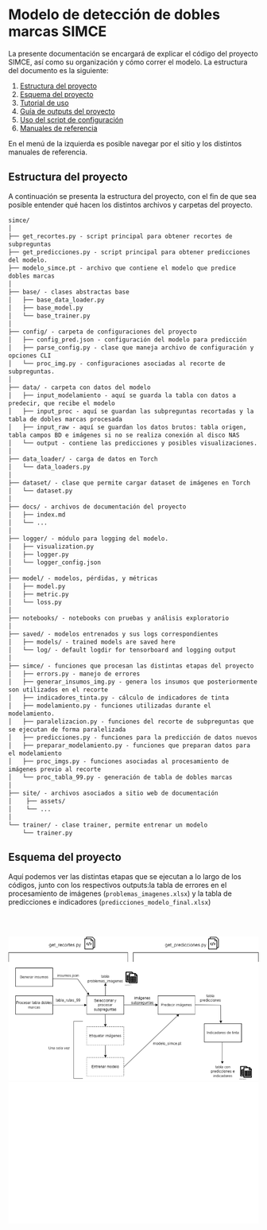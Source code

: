 # Modelo de detección de dobles marcas SIMCE

La presente documentación se encargará de explicar el código del proyecto SIMCE, así como su organización y cómo correr el modelo. La estructura del documento es la siguiente:

1. [Estructura del proyecto](#estructura-del-proyecto)
2. [Esquema del proyecto](#esquema-del-proyecto)
3. [Tutorial de uso](tutorial.md)
4. [Guía de outputs del proyecto](outputs.md)
5. [Uso del script de configuración](script_configuracion.md)
6. [Manuales de referencia](generar_insumos_img.md)

En el menú de la izquierda es posible navegar por el sitio y los distintos manuales de referencia.

## Estructura del proyecto

A continuación se presenta la estructura del proyecto, con el fin de que sea posible entender qué hacen los distintos archivos y carpetas del proyecto.

    simce/
    │
    ├── get_recortes.py - script principal para obtener recortes de subpreguntas
    ├── get_predicciones.py - script principal para obtener predicciones del modelo.
    ├── modelo_simce.pt - archivo que contiene el modelo que predice dobles marcas
    │
    ├── base/ - clases abstractas base
    │   ├── base_data_loader.py
    │   ├── base_model.py
    │   └── base_trainer.py
    │
    ├── config/ - carpeta de configuraciones del proyecto
    │   ├── config_pred.json - configuración del modelo para predicción
    │   ├── parse_config.py - clase que maneja archivo de configuración y opciones CLI
    │   └── proc_img.py - configuraciones asociadas al recorte de subpreguntas.
    │
    ├── data/ - carpeta con datos del modelo
    │   ├── input_modelamiento - aquí se guarda la tabla con datos a predecir, que recibe el modelo
    │   ├── input_proc - aquí se guardan las subpreguntas recortadas y la tabla de dobles marcas procesada
    │   ├── input_raw - aquí se guardan los datos brutos: tabla origen, tabla campos BD e imágenes si no se realiza conexión al disco NAS
    │   └── output - contiene las predicciones y posibles visualizaciones.
    │
    ├── data_loader/ - carga de datos en Torch 
    │   └── data_loaders.py
    │
    ├── dataset/ - clase que permite cargar dataset de imágenes en Torch
    │   └── dataset.py
    │
    ├── docs/ - archivos de documentación del proyecto
    │   ├── index.md
    │   └── ...
    │
    ├── logger/ - módulo para logging del modelo.
    │   ├── visualization.py
    │   ├── logger.py
    │   └── logger_config.json
    │    
    ├── model/ - modelos, pérdidas, y métricas
    │   ├── model.py
    │   ├── metric.py
    │   └── loss.py
    │
    ├── notebooks/ - notebooks con pruebas y análisis exploratorio 
    │
    ├── saved/ - modelos entrenados y sus logs correspondientes
    │   ├── models/ - trained models are saved here
    │   └── log/ - default logdir for tensorboard and logging output
    │
    ├── simce/ - funciones que procesan las distintas etapas del proyecto
    │   ├── errors.py - manejo de errores
    │   ├── generar_insumos_img.py - genera los insumos que posteriormente son utilizados en el recorte
    │   ├── indicadores_tinta.py - cálculo de indicadores de tinta
    │   ├── modelamiento.py - funciones utilizadas durante el modelamiento.
    │   ├── paralelizacion.py - funciones del recorte de subpreguntas que se ejecutan de forma paralelizada
    │   ├── predicciones.py - funciones para la predicción de datos nuevos
    │   ├── preparar_modelamiento.py - funciones que preparan datos para el modelamiento  
    │   ├── proc_imgs.py - funciones asociadas al procesamiento de imágenes previo al recorte
    │   └── proc_tabla_99.py - generación de tabla de dobles marcas
    │
    ├── site/ - archivos asociados a sitio web de documentación
    │    ├── assets/
    │    └── ...
    │
    └── trainer/ - clase trainer, permite entrenar un modelo
        └── trainer.py


## Esquema del proyecto

Aquí podemos ver las distintas etapas que se ejecutan a lo largo de los códigos, junto con los respectivos outputs:la tabla de errores en el procesamiento de imágenes (`problemas_imagenes.xlsx`) y la tabla de predicciones e indicadores (`predicciones_modelo_final.xlsx`)

<br/><br/>

![](flujo_proyecto.png#only-light)
![](flujo_proyecto_dark.png#only-dark)
